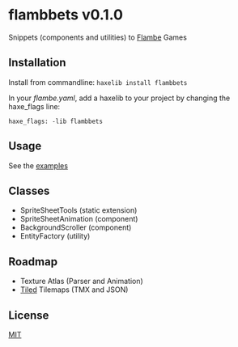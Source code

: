 flambbets v0.1.0
================

Snippets (components and utilities) to [Flambe](https://github.com/aduros/flambe) Games

Installation
------------

Install from commandline: `haxelib install flambbets`

In your *flambe.yaml*, add a haxelib to your project by changing the haxe_flags line:

```
haxe_flags: -lib flambbets
```

Usage
-----

See the [examples](https://github.com/luizbills/flambe-snippets/tree/master/examples)

Classes
-------

- SpriteSheetTools (static extension)
- SpriteSheetAnimation (component)
- BackgroundScroller (component)
- EntityFactory (utility)

Roadmap
-------

- Texture Atlas (Parser and Animation)
- [Tiled](http://www.mapeditor.org/) Tilemaps (TMX and JSON)

License
-------

[MIT](http://luizbills.mit-license.org/)
